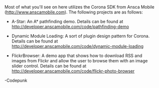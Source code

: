 Most of what you'll see on here utilizes the Corona SDK from Ansca Mobile (http://www.anscamobile.com). The following projects are as follows:

* A-Star: An A* pathfinding demo. Details can be found at http://developer.anscamobile.com/code/pathfinding-demo

* Dynamic Module Loading: A sort of plugin design pattern for Corona. Details can be found at http://developer.anscamobile.com/code/dynamic-module-loading

* FlickrBrowser: A demo app that shows how to download RSS and images from Flickr and allow the user to browse them with an image slider control. Details can be found at http://developer.anscamobile.com/code/flickr-photo-browser

-Codepunk
